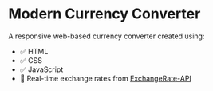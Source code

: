 # Modern Currency Converter

A responsive web-based currency converter created using:

- ✅ HTML
- ✅ CSS
- ✅ JavaScript
- 🔁 Real-time exchange rates from [ExchangeRate-API](https://www.exchangerate-api.com/)
